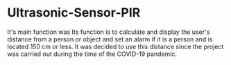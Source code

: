 # Ultrasonic-Sensor-PIR
It's main function was 
Its function is to calculate and display the user's distance from a person or object and set an alarm if it is a person and is located 150 cm or less.
It was decided to use this distance since the project was carried out during the time of the COVID-19 pandemic.
